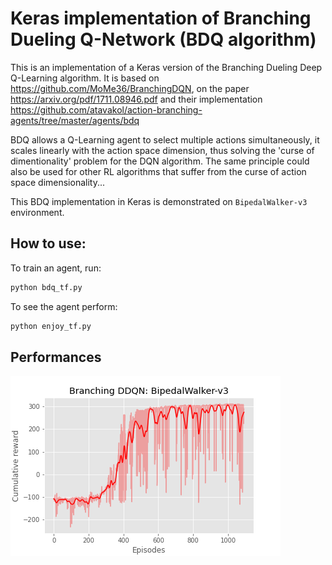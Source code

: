 # Keras implementation of Branching Dueling Q-Network (BDQ algorithm) 

This is an implementation of a Keras version of the Branching Dueling Deep Q-Learning algorithm. It is based on https://github.com/MoMe36/BranchingDQN, on the paper https://arxiv.org/pdf/1711.08946.pdf and their implementation https://github.com/atavakol/action-branching-agents/tree/master/agents/bdq

BDQ allows a Q-Learning agent to select multiple actions simultaneously, it scales linearly with the action space dimension, thus solving the 'curse of dimentionality' problem for the DQN algorithm. The same principle could also be used for other RL algorithms that suffer from the curse of action space dimensionality... 

This BDQ implementation in Keras is demonstrated on `BipedalWalker-v3` environment.


## How to use: 

To train an agent, run: 

```bash
python bdq_tf.py
```

To see the agent perform: 
```bash
python enjoy_tf.py
```

## Performances

![BipedalWalker-perf](./runs/BipedalWalker-v3_tf/reward.png)
